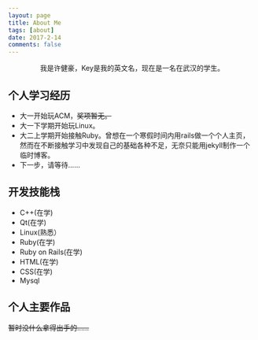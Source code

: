 ```yaml
---
layout: page
title: About Me
tags: [about]
date: 2017-2-14
comments: false
---
```

<center>我是许健豪，Key是我的英文名，现在是一名在武汉的学生。</center>

## 个人学习经历

+ 大一开始玩ACM，~~奖项暂无。~~
+ 大一下学期开始玩Linux。
+ 大二上学期开始接触Ruby。曾想在一个寒假时间内用rails做一个个人主页，然而在不断接触学习中发现自己的基础各种不足，无奈只能用jekyll制作一个临时博客。
+ 下一步，请等待……

## 开发技能栈

+ C++(在学)
+ Qt(在学)
+ Linux(熟悉）
+ Ruby(在学)
+ Ruby on Rails(在学)
+ HTML(在学)
+ CSS(在学)
+ Mysql


## 个人主要作品

~~暂时没什么拿得出手的……~~
